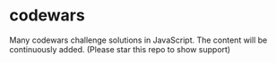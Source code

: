 # codewars
Many codewars challenge solutions in JavaScript. The content will be continuously added. (Please star this repo to show support)
